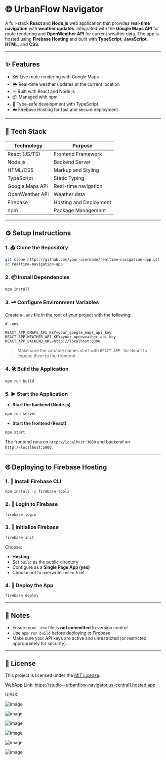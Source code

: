 # 🌐 UrbanFlow Navigator

A full-stack **React** and **Node.js** web application that provides **real-time navigation** with **weather updates**. Integrated with the **Google Maps API** for route rendering and **OpenWeather API** for current weather data. The app is hosted using **Firebase Hosting** and built with **TypeScript**, **JavaScript**, **HTML**, and **CSS**.

---

## ✨ Features

- 🗺️ Live route rendering with Google Maps
- 🌦️ Real-time weather updates at the current location
- ⚛️ Built with React and Node.js
- 📦 Managed with npm
- 📄 Type-safe development with TypeScript
- ☁️ Firebase Hosting for fast and secure deployment

---

## 🧱 Tech Stack

| Technology     | Purpose                          |
|----------------|----------------------------------|
| React (JS/TS)  | Frontend Framework               |
| Node.js        | Backend Server                   |
| HTML/CSS       | Markup and Styling               |
| TypeScript     | Static Typing                    |
| Google Maps API| Real-time navigation             |
| OpenWeather API| Weather data                     |
| Firebase       | Hosting and Deployment           |
| npm            | Package Management               |

---

## ⚙️ Setup Instructions

### 1. 📥 Clone the Repository

```bash
git clone https://github.com/your-username/realtime-navigation-app.git
cd realtime-navigation-app
```

### 2. 📦 Install Dependencies

```bash
npm install
```

### 3. 🗝️ Configure Environment Variables

Create a `.env` file in the root of your project with the following:

```env
# .env

REACT_APP_GMAPS_API_KEY=your_google_maps_api_key
REACT_APP_WEATHER_API_KEY=your_openweather_api_key
REACT_APP_BACKEND_URL=http://localhost:5000
```

> Make sure the variable names start with `REACT_APP_` for React to expose them to the frontend.

### 4. 🛠️ Build the Application

```bash
npm run build
```

### 5. ▶️ Start the Application

- **Start the backend (Node.js)**

```bash
npm run server
```

- **Start the frontend (React)**

```bash
npm start
```

The frontend runs on `http://localhost:3000` and backend on `http://localhost:5000`.

---

## 🌐 Deploying to Firebase Hosting

### 1. 🔧 Install Firebase CLI

```bash
npm install -g firebase-tools
```

### 2. 🔐 Login to Firebase

```bash
firebase login
```

### 3. 🚀 Initialize Firebase

```bash
firebase init
```

Choose:
- **Hosting**
- Set `build` as the public directory
- Configure as a **Single Page App (yes)**
- Choose not to overwrite `index.html`

### 4. 📡 Deploy the App

```bash
firebase deploy
```

---

## 📎 Notes

- Ensure your `.env` file is **not committed** to version control.
- Use `npm run build` before deploying to Firebase.
- Make sure your API keys are active and unrestricted (or restricted appropriately for security).

---

## 📄 License

This project is licensed under the [MIT License](LICENSE).



WebApp Link: https://studio--urbanflow-navigator.us-central1.hosted.app


UI/UX:

![image](https://github.com/user-attachments/assets/6da819d7-6a21-44c5-bee1-3934aa20031b)

![image](https://github.com/user-attachments/assets/f1c83955-d61f-41f5-bb8a-3ac55d178b83)

![image](https://github.com/user-attachments/assets/9c1d8c9f-dc35-4d83-8fea-815ce4601ae4)

![image](https://github.com/user-attachments/assets/a65dbbc5-1196-48d2-892d-9be4a7499843)

![image](https://github.com/user-attachments/assets/7dee373f-aff3-435c-97f8-68a3b9c3b779)

![image](https://github.com/user-attachments/assets/7aadc072-2705-4301-87e3-0c140c9988be)
